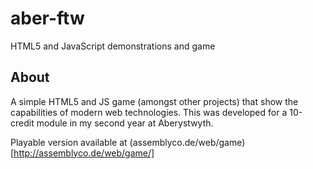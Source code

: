 aber-ftw
========

HTML5 and JavaScript demonstrations and game

About
-----

A simple HTML5 and JS game (amongst other projects) that show the capabilities of modern web technologies. This was developed for a 10-credit module in my second year at Aberystwyth.

Playable version available at (assemblyco.de/web/game)[http://assemblyco.de/web/game/]
